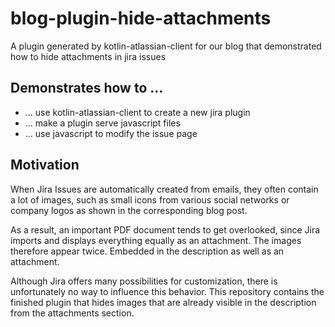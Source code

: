 # blog-plugin-hide-attachments

A plugin generated by kotlin-atlassian-client for our blog that demonstrated how to hide attachments in jira issues

## Demonstrates how to ...
 
 - ... use kotlin-atlassian-client to create a new jira plugin
 - ... make a plugin serve javascript files
 - ... use javascript to modify the issue page

## Motivation

When Jira Issues are automatically created from emails, they often contain a lot of images, such as small icons from various social networks or company logos as shown in the corresponding blog post.

As a result, an important PDF document tends to get overlooked, since Jira imports and displays everything equally as an attachment. The images therefore appear twice. Embedded in the description as well as an attachment.

Although Jira offers many possibilities for customization, there is unfortunately no way to influence this behavior. This repository contains the finished plugin that hides images that are already visible in the description from the attachments section.
